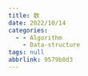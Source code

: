```yaml
---
title: 数
date: 2022/10/14
categories:
  - - Algorithm
    - Data-structure
tags: null
abbrlink: 9579b8d3
---
```



